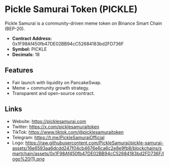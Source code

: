 # Pickle Samurai Token (PICKLE)

Pickle Samurai is a community-driven meme token on Binance Smart Chain (BEP-20).  
- **Contract Address:** 0x1F98Af450fb47DE02BB94cC52684183bd2FD736F
- **Symbol:** PICKLE  
- **Decimals:** 18  

## Features
- Fair launch with liquidity on PancakeSwap.
- Meme + community growth strategy.
- Transparent and open-source contract.

## Links
- Website: https://picklesamurai.com
- Twitter: https://x.com/picklesamuraitoken
- TikTok: https://www.tiktok.com/@picklesamuraitoken
- Telegram: https://t.me/PickleSamuraiOfficial
- Logo: https://raw.githubusercontent.com/PickleSamurai/pickle-samurai-assets/16e6593aa6dcdd247f04cb4676e6ca6c2e8e9fb8/blockchains/smartchain/assets/0x1F98Af450fb47DE02BB94cC52684183bd2FD736F/logo%20(1).png
